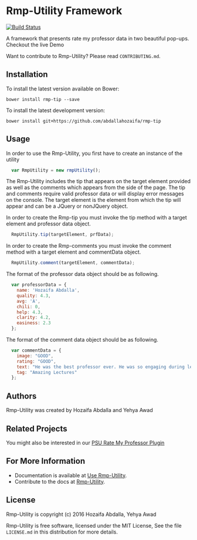 Rmp-Utility Framework
=======
[![Build Status](https://travis-ci.org/jsdoc3/jsdoc.svg?branch=master)]()

A framework that presents rate my professor data in two beautiful pop-ups. Checkout the live Demo

Want to contribute to Rmp-Utility? Please read `CONTRIBUTING.md`.

Installation 
------------

To install the latest version available on Bower:

    bower install rmp-tip --save

To install the latest development version:

    bower install git+https://github.com/abdallahozaifa/rmp-tip

Usage 
-----
In order to use the Rmp-Utility, you first have to create an instance of the utility

```javascript
  var RmpUtility = new rmpUtility();
```

The Rmp-Utility includes the tip that appears on the target element provided as well as the comments which appears
from the side of the page. The tip and comments require valid professor data or will display error messages on the console. The target element is the element from which the tip will appear and can be a JQuery or nonJQuery object.

In order to create the Rmp-tip you must invoke the tip method with a target element and professor data object.

```javascript
  RmpUtility.tip(targetElement, prfData);
```

In order to create the Rmp-comments you must invoke the comment method with a target element and commentData object.

```javascript
  RmpUtility.comment(targetElement, commentData);
```

The format of the professor data object should be as following.

```javascript
  var professorData = {
    name: 'Hozaifa Abdalla',
    quality: 4.3,
    avg: 'A',
    chili: 0,
    help: 4.3,
    clarity: 4.2,
    easiness: 2.3
  };
```

The format of the comment data object should be as following.

```javascript
  var commentData = {
    image: "GOOD",
    rating: "GOOD",
    text: "He was the best professor ever. He was so engaging during lectures and really made you think. Yeah there was a lot of work but it wasn't so bad considering you learned a lot from it.",
    tag: "Amazing Lectures"
  };
```

Authors
-------
Rmp-Utility was created by Hozaifa Abdalla and Yehya Awad

Related Projects
----------------
You might also be interested in our [PSU Rate My Professor Plugin](https://chrome.google.com/webstore/detail/psu-rate-my-professor-plu/mgcgmhhcjfknhchpfnkfhkoemaglookl?hl=en)

For More Information
--------------------

+ Documentation is available at [Use Rmp-Utility](http://usejsdoc.org).
+ Contribute to the docs at [Rmp-Utility](https://github.com/awadYehya/rmp-tip).

License
-------

Rmp-Utility is copyright (c) 2016 Hozaifa Abdalla, Yehya Awad

Rmp-Utility is free software, licensed under the MIT License, See
the file `LICENSE.md` in this distribution for more details.



